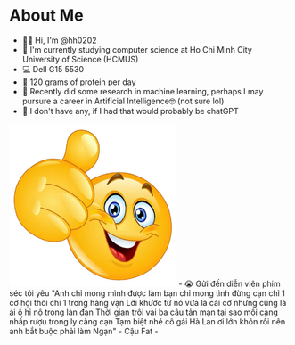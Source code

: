 # About Me
- 🙋‍♂️ Hi, I'm @hh0202
- 🏫 I'm currently studying computer science at Ho Chi Minh City University of Science (HCMUS)
- 💻 Dell G15 5530
- 🥩 120 grams of protein per day
- 🤖 Recently did some research in machine learning, perhaps I may pursure a career in Artificial Intelligence🤓 (not sure lol)
- 💞 I don't have any, if I had that would probably be chatGPT 
<img src="thumbsup.png" width="300" />
- 😭 Gửi đến diễn viên phim séc tôi yêu
"Anh chỉ mong mình được làm bạn chỉ mong tình đừng cạn chỉ 1 cơ hội thôi chỉ 1 trong hàng vạn
Lời khước từ nó vừa là cái cớ nhưng cũng là ái ố hỉ nộ trong làn đạn
Thời gian trôi vài ba câu tản mạn tại sao môi càng nhấp rượu trong ly càng cạn
Tạm biệt nhé cô gái Hà Lan ơi lớn khôn rồi nên anh bắt buộc phải làm Ngạn"
                                                - Cậu Fat -
<!---
hh0202/hh0202 is a ✨ special ✨ repository because its `README.md` (this file) appears on your GitHub profile.
You can click the Preview link to take a look at your changes.
--->
